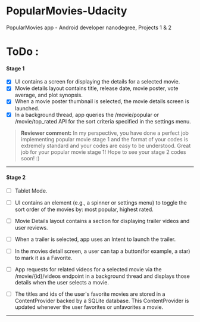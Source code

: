 # PopularMovies-Udacity
PopularMovies app -  Android developer nanodegree, Projects 1 &amp; 2

# ToDo : 

#### <i class="icon-file"></i> Stage 1 
- [x] UI contains a screen for displaying the details for a selected movie.
- [x] Movie details layout contains title, release date, movie poster, vote average, and plot synopsis.
- [x] When a movie poster thumbnail is selected, the movie details screen is launched.
- [x] In a background thread, app queries the /movie/popular or /movie/top_rated API for the sort criteria specified in the settings menu.

> **Reviewer comment:** In my perspective, you have done a perfect job implementing popular movie stage 1 and the format of your codes is extremely standard and your codes are easy to be understood. Great job for your popular movie stage 1! Hope to see your stage 2 codes soon! :)

----------

#### <i class="icon-file"></i> Stage 2 
- [ ] Tablet Mode. 
 -[ ] UI contains an element (e.g., a spinner or settings menu) to toggle the sort order of the movies by: most popular, highest rated.

- [ ] Movie Details layout contains a section for displaying trailer videos and user reviews.

- [ ] When a trailer is selected, app uses an Intent to launch the trailer.

- [ ] In the movies detail screen, a user can tap a button(for example, a star) to mark it as a Favorite.

- [ ] App requests for related videos for a selected movie via the /movie/{id}/videos endpoint in a background thread and displays those details when the user selects a movie.

- [ ] The titles and ids of the user's favorite movies are stored in a ContentProvider backed by a SQLite database. This ContentProvider is updated whenever the user favorites or unfavorites a movie.

----------

